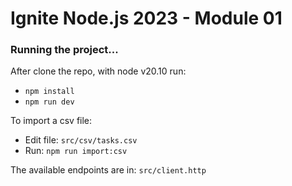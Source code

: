 # Ignite Node.js 2023 - Module 01

### Running the project...

After clone the repo, with node v20.10 run:

- `npm install`
- `npm run dev`

To import a csv file:

- Edit file: `src/csv/tasks.csv`
- Run: `npm run import:csv`

The available endpoints are in: `src/client.http` 

